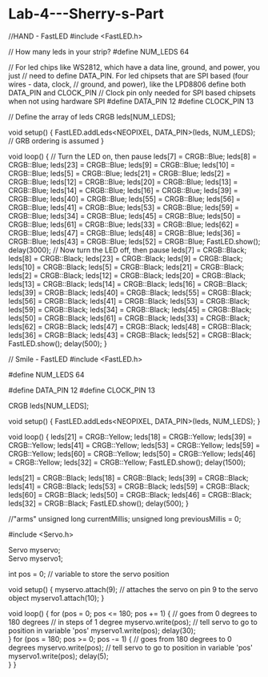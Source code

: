# Lab-4---Sherry-s-Part
//HAND - FastLED
#include <FastLED.h>

// How many leds in your strip?
#define NUM_LEDS 64

// For led chips like WS2812, which have a data line, ground, and power, you just
// need to define DATA_PIN.  For led chipsets that are SPI based (four wires - data, clock,
// ground, and power), like the LPD8806 define both DATA_PIN and CLOCK_PIN
// Clock pin only needed for SPI based chipsets when not using hardware SPI
#define DATA_PIN 12
#define CLOCK_PIN 13

// Define the array of leds
CRGB leds[NUM_LEDS];

void setup() { 
    FastLED.addLeds<NEOPIXEL, DATA_PIN>(leds, NUM_LEDS);  // GRB ordering is assumed
}

void loop() { 
  // Turn the LED on, then pause
  leds[7] = CRGB::Blue;
  leds[8] = CRGB::Blue;
  leds[23] = CRGB::Blue;
  leds[9] = CRGB::Blue;
  leds[10] = CRGB::Blue;
  leds[5] = CRGB::Blue;
  leds[21] = CRGB::Blue;
  leds[2] = CRGB::Blue;
  leds[12] = CRGB::Blue;
  leds[20] = CRGB::Blue;
  leds[13] = CRGB::Blue;
  leds[14] = CRGB::Blue;
  leds[16] = CRGB::Blue;
  leds[39] = CRGB::Blue;
  leds[40] = CRGB::Blue;
  leds[55] = CRGB::Blue;
  leds[56] = CRGB::Blue;
  leds[41] = CRGB::Blue;
  leds[53] = CRGB::Blue;
  leds[59] = CRGB::Blue;
  leds[34] = CRGB::Blue;
  leds[45] = CRGB::Blue;
  leds[50] = CRGB::Blue;
  leds[61] = CRGB::Blue;
  leds[33] = CRGB::Blue;
  leds[62] = CRGB::Blue;
  leds[47] = CRGB::Blue;
  leds[48] = CRGB::Blue;
  leds[36] = CRGB::Blue;
  leds[43] = CRGB::Blue;
  leds[52] = CRGB::Blue;
  FastLED.show();
  delay(3000);
  // Now turn the LED off, then pause
  leds[7] = CRGB::Black;
  leds[8] = CRGB::Black;
  leds[23] = CRGB::Black;
  leds[9] = CRGB::Black;
  leds[10] = CRGB::Black;
  leds[5] = CRGB::Black;
  leds[21] = CRGB::Black;
  leds[2] = CRGB::Black;
  leds[12] = CRGB::Black;
  leds[20] = CRGB::Black;
  leds[13] = CRGB::Black;
  leds[14] = CRGB::Black;
  leds[16] = CRGB::Black;
  leds[39] = CRGB::Black;
  leds[40] = CRGB::Black;
  leds[55] = CRGB::Black;
  leds[56] = CRGB::Black;
  leds[41] = CRGB::Black;
  leds[53] = CRGB::Black;
  leds[59] = CRGB::Black;
  leds[34] = CRGB::Black;
  leds[45] = CRGB::Black;
  leds[50] = CRGB::Black;
  leds[61] = CRGB::Black;
  leds[33] = CRGB::Black;
  leds[62] = CRGB::Black;
  leds[47] = CRGB::Black;
  leds[48] = CRGB::Black;
  leds[36] = CRGB::Black;
  leds[43] = CRGB::Black;
  leds[52] = CRGB::Black;
  FastLED.show();
  delay(500);
}

// Smile - FastLED
#include <FastLED.h>

#define NUM_LEDS 64

#define DATA_PIN 12
#define CLOCK_PIN 13

CRGB leds[NUM_LEDS];

void setup() { 
    FastLED.addLeds<NEOPIXEL, DATA_PIN>(leds, NUM_LEDS);
}

void loop() { 
  leds[21] = CRGB::Yellow;
  leds[18] = CRGB::Yellow;
  leds[39] = CRGB::Yellow;
  leds[41] = CRGB::Yellow;
  leds[53] = CRGB::Yellow;
  leds[59] = CRGB::Yellow;
  leds[60] = CRGB::Yellow;
  leds[50] = CRGB::Yellow;
  leds[46] = CRGB::Yellow;
  leds[32] = CRGB::Yellow;
  FastLED.show();
  delay(1500);
  
  leds[21] = CRGB::Black;
  leds[18] = CRGB::Black;
  leds[39] = CRGB::Black;
  leds[41] = CRGB::Black;
  leds[53] = CRGB::Black;
  leds[59] = CRGB::Black;
  leds[60] = CRGB::Black;
  leds[50] = CRGB::Black;
  leds[46] = CRGB::Black;
  leds[32] = CRGB::Black;
  FastLED.show();
  delay(500);
}

//"arms"
unsigned long currentMillis;
unsigned long previousMillis = 0;

#include <Servo.h>

Servo myservo;  
Servo myservo1;

int pos = 0;    // variable to store the servo position

void setup() {
  myservo.attach(9);  // attaches the servo on pin 9 to the servo object
  myservo1.attach(10); 
}

void loop() {
  for (pos = 0; pos <= 180; pos += 1) { // goes from 0 degrees to 180 degrees
    // in steps of 1 degree
    myservo.write(pos);              // tell servo to go to position in variable 'pos'
    myservo1.write(pos); 
    delay(30);    
  }
  for (pos = 180; pos >= 0; pos -= 1) { // goes from 180 degrees to 0 degrees
    myservo.write(pos);              // tell servo to go to position in variable 'pos'
    myservo1.write(pos); 
    delay(5);                      
  }
}
